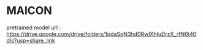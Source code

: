 # MAICON


pretrained model url : https://drive.google.com/drive/folders/1pdaSqN3hd0RwlXhIuDrzX_rfN6t40dIs?usp=share_link
